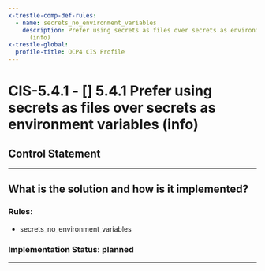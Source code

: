 ```yaml
---
x-trestle-comp-def-rules:
  - name: secrets_no_environment_variables
    description: Prefer using secrets as files over secrets as environment variables
      (info)
x-trestle-global:
  profile-title: OCP4 CIS Profile
---
```


# CIS-5.4.1 - \[\] 5.4.1 Prefer using secrets as files over secrets as environment variables (info)

## Control Statement

______________________________________________________________________

## What is the solution and how is it implemented?

<!-- For implementation status enter one of: implemented, partial, planned, alternative, not-applicable -->

<!-- Note that the list of rules under ### Rules: is read-only and changes will not be captured after assembly to JSON -->

### Rules:

  - secrets_no_environment_variables

### Implementation Status: planned

______________________________________________________________________

